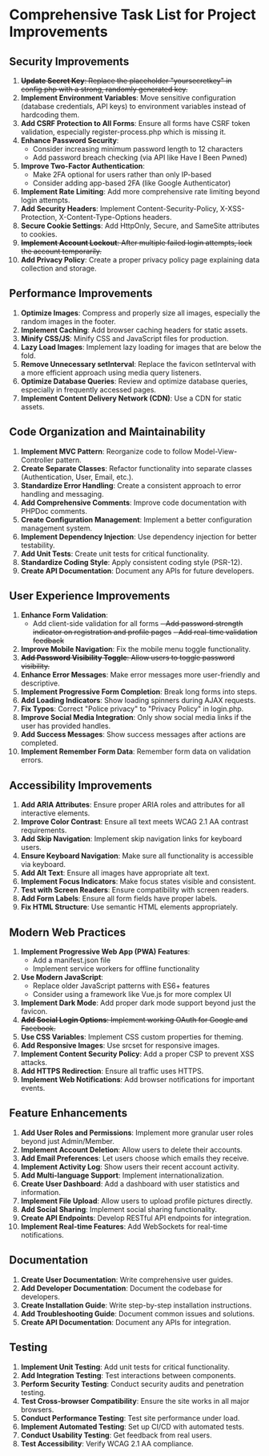 # Comprehensive Task List for Project Improvements

## Security Improvements
1. ~~**Update Secret Key**: Replace the placeholder "yoursecretkey" in config.php with a strong, randomly generated key.~~
2. **Implement Environment Variables**: Move sensitive configuration (database credentials, API keys) to environment variables instead of hardcoding them.
3. **Add CSRF Protection to All Forms**: Ensure all forms have CSRF token validation, especially register-process.php which is missing it.
4. **Enhance Password Security**:
   - Consider increasing minimum password length to 12 characters
   - Add password breach checking (via API like Have I Been Pwned)
5. **Improve Two-Factor Authentication**:
   - Make 2FA optional for users rather than only IP-based
   - Consider adding app-based 2FA (like Google Authenticator)
6. **Implement Rate Limiting**: Add more comprehensive rate limiting beyond login attempts.
7. **Add Security Headers**: Implement Content-Security-Policy, X-XSS-Protection, X-Content-Type-Options headers.
8. **Secure Cookie Settings**: Add HttpOnly, Secure, and SameSite attributes to cookies.
9. ~~**Implement Account Lockout**: After multiple failed login attempts, lock the account temporarily.~~
10. **Add Privacy Policy**: Create a proper privacy policy page explaining data collection and storage.

## Performance Improvements
1. **Optimize Images**: Compress and properly size all images, especially the random images in the footer.
2. **Implement Caching**: Add browser caching headers for static assets.
3. **Minify CSS/JS**: Minify CSS and JavaScript files for production.
4. **Lazy Load Images**: Implement lazy loading for images that are below the fold.
5. **Remove Unnecessary setInterval**: Replace the favicon setInterval with a more efficient approach using media query listeners.
6. **Optimize Database Queries**: Review and optimize database queries, especially in frequently accessed pages.
7. **Implement Content Delivery Network (CDN)**: Use a CDN for static assets.

## Code Organization and Maintainability
1. **Implement MVC Pattern**: Reorganize code to follow Model-View-Controller pattern.
2. **Create Separate Classes**: Refactor functionality into separate classes (Authentication, User, Email, etc.).
3. **Standardize Error Handling**: Create a consistent approach to error handling and messaging.
4. **Add Comprehensive Comments**: Improve code documentation with PHPDoc comments.
5. **Create Configuration Management**: Implement a better configuration management system.
6. **Implement Dependency Injection**: Use dependency injection for better testability.
7. **Add Unit Tests**: Create unit tests for critical functionality.
8. **Standardize Coding Style**: Apply consistent coding style (PSR-12).
9. **Create API Documentation**: Document any APIs for future developers.

## User Experience Improvements
1. **Enhance Form Validation**:
   - Add client-side validation for all forms
   ~~- Add password strength indicator on registration and profile pages~~
   ~~- Add real-time validation feedback~~
2. **Improve Mobile Navigation**: Fix the mobile menu toggle functionality.
3. ~~**Add Password Visibility Toggle**: Allow users to toggle password visibility.~~
4. **Enhance Error Messages**: Make error messages more user-friendly and descriptive.
5. **Implement Progressive Form Completion**: Break long forms into steps.
6. **Add Loading Indicators**: Show loading spinners during AJAX requests.
7. **Fix Typos**: Correct "Police privacy" to "Privacy Policy" in login.php.
8. **Improve Social Media Integration**: Only show social media links if the user has provided handles.
9. **Add Success Messages**: Show success messages after actions are completed.
10. **Implement Remember Form Data**: Remember form data on validation errors.

## Accessibility Improvements
1. **Add ARIA Attributes**: Ensure proper ARIA roles and attributes for all interactive elements.
2. **Improve Color Contrast**: Ensure all text meets WCAG 2.1 AA contrast requirements.
3. **Add Skip Navigation**: Implement skip navigation links for keyboard users.
4. **Ensure Keyboard Navigation**: Make sure all functionality is accessible via keyboard.
5. **Add Alt Text**: Ensure all images have appropriate alt text.
6. **Implement Focus Indicators**: Make focus states visible and consistent.
7. **Test with Screen Readers**: Ensure compatibility with screen readers.
8. **Add Form Labels**: Ensure all form fields have proper labels.
9. **Fix HTML Structure**: Use semantic HTML elements appropriately.

## Modern Web Practices
1. **Implement Progressive Web App (PWA) Features**:
   - Add a manifest.json file
   - Implement service workers for offline functionality
2. **Use Modern JavaScript**:
   - Replace older JavaScript patterns with ES6+ features
   - Consider using a framework like Vue.js for more complex UI
3. **Implement Dark Mode**: Add proper dark mode support beyond just the favicon.
4. ~~**Add Social Login Options**: Implement working OAuth for Google and Facebook.~~
5. **Use CSS Variables**: Implement CSS custom properties for theming.
6. **Add Responsive Images**: Use srcset for responsive images.
7. **Implement Content Security Policy**: Add a proper CSP to prevent XSS attacks.
8. **Add HTTPS Redirection**: Ensure all traffic uses HTTPS.
9. **Implement Web Notifications**: Add browser notifications for important events.

## Feature Enhancements
1. **Add User Roles and Permissions**: Implement more granular user roles beyond just Admin/Member.
2. **Implement Account Deletion**: Allow users to delete their accounts.
3. **Add Email Preferences**: Let users choose which emails they receive.
4. **Implement Activity Log**: Show users their recent account activity.
5. **Add Multi-language Support**: Implement internationalization.
6. **Create User Dashboard**: Add a dashboard with user statistics and information.
7. **Implement File Upload**: Allow users to upload profile pictures directly.
8. **Add Social Sharing**: Implement social sharing functionality.
9. **Create API Endpoints**: Develop RESTful API endpoints for integration.
10. **Implement Real-time Features**: Add WebSockets for real-time notifications.

## Documentation
1. **Create User Documentation**: Write comprehensive user guides.
2. **Add Developer Documentation**: Document the codebase for developers.
3. **Create Installation Guide**: Write step-by-step installation instructions.
4. **Add Troubleshooting Guide**: Document common issues and solutions.
5. **Create API Documentation**: Document any APIs for integration.

## Testing
1. **Implement Unit Testing**: Add unit tests for critical functionality.
2. **Add Integration Testing**: Test interactions between components.
3. **Perform Security Testing**: Conduct security audits and penetration testing.
4. **Test Cross-browser Compatibility**: Ensure the site works in all major browsers.
5. **Conduct Performance Testing**: Test site performance under load.
6. **Implement Automated Testing**: Set up CI/CD with automated tests.
7. **Conduct Usability Testing**: Get feedback from real users.
8. **Test Accessibility**: Verify WCAG 2.1 AA compliance.